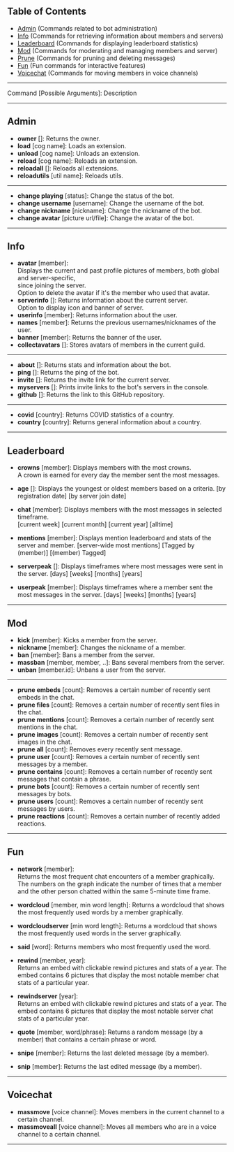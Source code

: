 ## Table of Contents

- [Admin](#admin) (Commands related to bot administration)
- [Info](#info) (Commands for retrieving information about members and servers)
- [Leaderboard](#leaderboard) (Commands for displaying leaderboard statistics)
- [Mod](#mod) (Commands for moderating and managing members and server)
- [Prune](#prune) (Commands for pruning and deleting messages)
- [Fun](#fun) (Fun commands for interactive features)
- [Voicechat](#voicechat) (Commands for moving members in voice channels)

---

Command [Possible Arguments]: Description

---

## Admin
- **owner** []:
Returns the owner.
- **load** [cog name]: 
Loads an extension.
- **unload** [cog name]: 
Unloads an extension.
- **reload** [cog name]: 
Reloads an extension.
- **reloadall** []:
Reloads all extensions.
- **reloadutils** [util name]: 
Reloads utils. 
---
- **change playing** [status]: 
Change the status of the bot.
- **change username** [username]: 
Change the username of the bot.
- **change nickname** [nickname]: 
Change the nickname of the bot.
- **change avatar** [picture url/file]: 
Change the avatar of the bot.

---

## Info
- **avatar** [member]: \
Displays the current and past profile pictures of members, both global and server-specific,  
since joining the server.  
Option to delete the avatar if it's the member who used that avatar.
- **serverinfo** []:
Returns information about the current server.  
Option to display icon and banner of server.
- **userinfo** [member]: 
Returns information about the user.
- **names** [member]: 
Returns the previous usernames/nicknames of the user.
- **banner** [member]: 
Returns the banner of the user.
- **collectavatars** []:
Stores avatars of members in the current guild.
---
- **about** []:
Returns stats and information about the bot.
- **ping** []:
Returns the ping of the bot.
- **invite** []:
Returns the invite link for the current server.
- **myservers** []:
Prints invite links to the bot's servers in the console.
- **github** []:
Returns the link to this GitHub repository.
---
- **covid** [country]: 
Returns COVID statistics of a country.
- **country** [country]: 
Returns general information about a country.

---

## Leaderboard

- **crowns** [member]: 
Displays members with the most crowns.  
A crown is earned for every day the member sent the most messages.
- **age** []:
Displays the youngest or oldest members based on a criteria.
        [by registration date] [by server join date]
- **chat** [member]: Displays members with the most messages in selected timeframe.  
        [current week] [current month] [current year] [alltime]

- **mentions** [member]: Displays mention leaderboard and stats of the server and member.
        [server-wide most mentions] [Tagged by (member)] [(member) Tagged]

- **serverpeak** []:
Displays timeframes where most messages were sent in the server.
        [days] [weeks] [months] [years]
- **userpeak** [member]: 
Displays timeframes where a  member sent the most messages in the server.
        [days] [weeks] [months] [years]

---

## Mod
- **kick** [member]: 
Kicks a member from the server.
- **nickname** [member]: 
Changes the nickname of a member.
- **ban** [member]: 
Bans a member from the server.
- **massban** [member, member, ..]: 
Bans several members from the server.
- **unban** [member.id]: 
Unbans a user from the server.
---
- **prune embeds** [count]: 
Removes a certain number of recently sent embeds in the chat.
- **prune files** [count]: 
Removes a certain number of recently sent files in the chat.
- **prune mentions** [count]: 
Removes a certain number of recently sent mentions in the chat.
- **prune images** [count]: 
Removes a certain number of recently sent images in the chat.
- **prune all** [count]: 
Removes every recently sent message.
- **prune user** [count]: 
Removes a certain number of recently sent messages by a member.
- **prune contains** [count]: 
Removes a certain number of recently sent messages that contain a phrase.
- **prune bots** [count]: 
Removes a certain number of recently sent messages by bots.
- **prune users** [count]: 
Removes a certain number of recently sent messages by users.
- **prune reactions** [count]: 
Removes a certain number of recently added reactions.

---

## Fun
- **network** [member]: \
Returns the most frequent chat encounters of a member graphically. The numbers on the graph indicate the number of times that a member and the other person chatted within the same 5-minute time frame.

- **wordcloud** [member, min word length]: 
Returns a wordcloud that shows the most frequently used words by a member graphically.
- **wordcloudserver** [min word length]: 
Returns a wordcloud that shows the most frequently used words in the server graphically.
- **said** [word]: 
Returns members who most frequently used the word.

- **rewind** [member, year]: \
Returns an embed with clickable rewind pictures and stats of a year. The embed contains 6 pictures that display the most notable member chat stats of a particular year.
- **rewindserver** [year]: \
Returns an embed with clickable rewind pictures and stats of a year. The embed contains 6 pictures that display the most notable server chat stats of a particular year.

- **quote** [member, word/phrase]: 
Returns a random message (by a member) that contains a certain phrase or word.

- **snipe** [member]: 
Returns the last deleted message (by a member).
- **snip** [member]: 
Returns the last edited message (by a member).

---

## Voicechat
- **massmove** [voice channel]: 
Moves members in the current channel to a certain channel.
- **massmoveall** [voice channel]: 
Moves all members who are in a voice channel to a certain channel.

---
